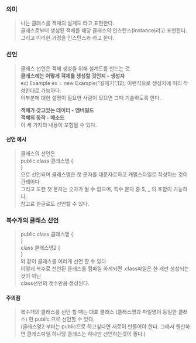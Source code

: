 ### 의미
> 나는 클래스를 객체의 설계도 라고 표현한다.  
> 클래스로부터 생성된 객체를 해당 클래스의 인스턴스(Instance)라고 표현한다.  
> 그리고 이러한 과정을 인스턴스화 라고 한다.

### 선언
> 클래스 선언은 객체 생성을 위해 설계도를 만드는 것.  
> **클래스에는 어떻게 객체를 생성할 것인지 - 생성자**  
> ex) Example ex = new Example("갈매기",12); 이런식으로 생성자에 미리 작성한대로 가능하다.  
> 이부분에 대한 설명이 필요한 사람이 있으면 그때 기술하도록 한다.  
>   
> **객체가 갖고있는 데이터 - 멤버필드**  
> **객체의 동작 - 메소드**  
> 이 세 가지의 내용이 포함될 수 있다.  

#### 선언 예시
> 클래스의 선언은  
> public class 클래스명 {  
> }  
> 으로 선언되며 클래스명은 첫 문자를 대문자로하고 캐멀스타일로 작성하는 것이 관례이다  
> 그리고 또한 첫 문자는 숫자가 될 수 없으며, 특수 문자 중 $, \_ 의 포함이 가능하다.  
> 참고로 한글로도 선언할 수 있다.


### 복수개의 클래스 선언
> public class 클래스명 {  
> }  
> class 클래스명2 {  
> }  
> 와 같이 클래스를 여러개 선언 할 수 있다  
> 이렇게 복수로 선언된 클래스를 컴파일 하게되면 .class파일은 한 개만 생성되는 것이 아닌  
> class선언의 갯수만큼 생성된다.

#### 주의점
> 복수개의 클래스를 선언 할 때는 대표 클래스 (클래스명과 파일명이 동일한 클래스) 만 public 으로 선언할 수 있다.   
> (클래스명2 부터는 public으로 하고싶다면 새로이 만들어야 한다. 그래서 웬만하면 클래스파일 하나당 클래스는 하나만 선언하는것이 좋다.)